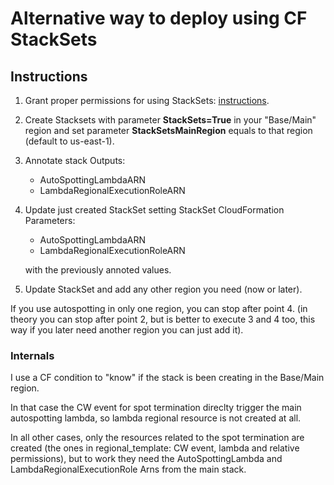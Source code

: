 # Alternative way to deploy using CF StackSets

## Instructions

1. Grant proper permissions for using StackSets:
[instructions](https://docs.aws.amazon.com/AWSCloudFormation/latest/UserGuide/stacksets-prereqs.html).
2. Create Stacksets with parameter **StackSets=True** in your "Base/Main" region and
set parameter **StackSetsMainRegion** equals to that region (default to us-east-1).
3. Annotate stack Outputs:
   - AutoSpottingLambdaARN
   - LambdaRegionalExecutionRoleARN
4. Update just created StackSet setting StackSet CloudFormation Parameters:
   - AutoSpottingLambdaARN
   - LambdaRegionalExecutionRoleARN

   with the previously annoted values.
5. Update StackSet and add any other region you need (now or later).

If you use autospotting in only one region, you can stop after point 4.
(in theory you can stop after point 2, but is better to execute 3 and 4
too, this way if you later need another region you can just add it).

### Internals

I use a CF condition to "know" if the stack is been creating in the
Base/Main region.

In that case the CW event for spot termination direclty trigger the main
autospotting lambda, so lambda regional resource is not created at all.

In all other cases, only the resources related to the spot termination
are created (the ones in regional_template: CW event, lambda and relative permissions),
but to work they need the AutoSpottingLambda and LambdaRegionalExecutionRole Arns
from the main stack.
